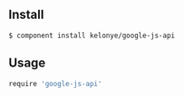 Install
---

    $ component install kelonye/google-js-api

Usage
---

```javascript
require 'google-js-api'
```

